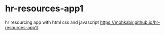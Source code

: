 # hr-resources-app1
hr resourcing app with html css and javascript
https://mohkabir.github.io/hr-resources-app1/.
